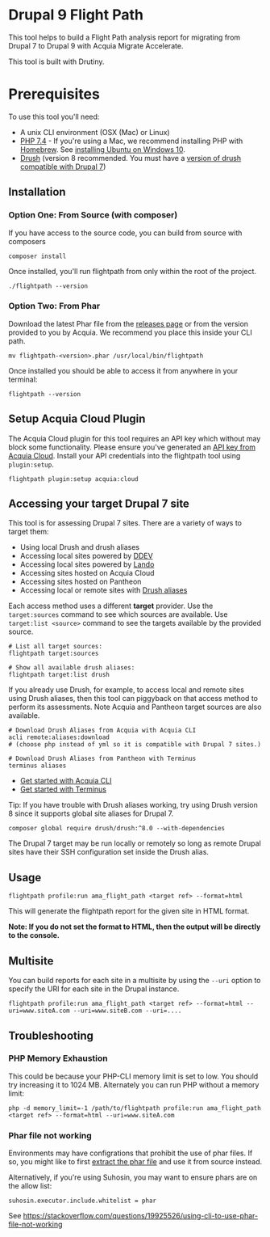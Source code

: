 # Drupal 9 Flight Path

This tool helps to build a Flight Path analysis report for migrating from
Drupal 7 to Drupal 9 with Acquia Migrate Accelerate.

This tool is built with Drutiny.

# Prerequisites

To use this tool you'll need:

-   A unix CLI environment (OSX (Mac) or Linux)
-   [PHP 7.4](https://formulae.brew.sh/formula/php@7.4) - If you're using a Mac, we recommend installing PHP with [Homebrew](https://brew.sh).
    See [installing Ubuntu on Windows 10](https://ubuntu.com/tutorials/ubuntu-on-windows).
-   [Drush](https://docs.drush.org/en/8.x/install/) (version 8 recommended. You must have a [version of drush compatible with Drupal 7](https://www.drush.org/latest/install/#drupal-compatibility))

## Installation

### Option One: From Source (with composer)

If you have access to the source code, you can build from source with composers

    composer install

Once installed, you'll run flightpath from only within the root of the project.

    ./flightpath --version

### Option Two: From Phar

Download the latest Phar file from the [releases page](https://github.com/acquia/ama-report-builder/releases)
or from the version provided to you by Acquia. We recommend you place this inside
your CLI path.

    mv flightpath-<version>.phar /usr/local/bin/flightpath

Once installed you should be able to access it from anywhere in your terminal:

    flightpath --version

## Setup Acquia Cloud Plugin

The Acquia Cloud plugin for this tool requires an API key which without
may block some functionality. Please ensure you've generated an [API key from
Acquia Cloud](https://docs.acquia.com/cloud-platform/develop/api/auth/#cloud-generate-api-token). Install your API credentials into the flightpath tool using `plugin:setup`.

    flightpath plugin:setup acquia:cloud

## Accessing your target Drupal 7 site

This tool is for assessing Drupal 7 sites. There are a variety of ways to target them:

-   Using local Drush and drush aliases
-   Accessing local sites powered by [DDEV](https://ddev.readthedocs.io/en/stable/)
-   Accessing local sites powered by [Lando](https://docs.lando.dev/)
-   Accessing sites hosted on Acquia Cloud
-   Accessing sites hosted on Pantheon
-   Accessing local or remote sites with [Drush aliases](https://www.drush.org/latest/site-aliases/)

Each access method uses a different **target** provider. Use the
`target:sources` command to see which sources are available. Use
`target:list <source>` command to see the targets available by the
provided source.

    # List all target sources:
    flightpath target:sources

    # Show all available drush aliases:
    flightpath target:list drush

If you already use Drush, for example, to access local and remote sites
using Drush aliases, then this tool can piggyback on that access method
to perform its assessments. Note Acquia and Pantheon target sources are
also available.

    # Download Drush Aliases from Acquia with Acquia CLI
    acli remote:aliases:download
    # (choose php instead of yml so it is compatible with Drupal 7 sites.)

    # Download Drush Aliases from Pantheon with Terminus
    terminus aliases

-   [Get started with Acquia CLI](https://docs.acquia.com/acquia-cli/)
-   [Get started with Terminus](https://pantheon.io/docs/terminus)

Tip: If you have trouble with Drush aliases working, try using Drush version 8 since it supports global site aliases for Drupal 7.

    composer global require drush/drush:^8.0 --with-dependencies

The Drupal 7 target may be run locally or remotely so long as remote
Drupal sites have their SSH configuration set inside the Drush alias.

## Usage

    flightpath profile:run ama_flight_path <target ref> --format=html

This will generate the flightpath report for the given site in HTML
format.

**Note: If you do not set the format to HTML, then the output will be directly to the console.**

## Multisite

You can build reports for each site in a multisite by using the `--uri` option
to specify the URI for each site in the Drupal instance.

    flightpath profile:run ama_flight_path <target ref> --format=html --uri=www.siteA.com --uri=www.siteB.com --uri=....

## Troubleshooting

### PHP Memory Exhaustion

This could be because your PHP-CLI memory limit is set to low. You should try
increasing it to 1024 MB. Alternately you can run PHP without a memory limit:

    php -d memory_limit=-1 /path/to/flightpath profile:run ama_flight_path <target ref> --format=html --uri=www.siteA.com

### Phar file not working

Environments may have configrations that prohibit the use of phar files. If so,
you might like to first [extract the phar file](https://stackoverflow.com/questions/12997385/extracting-files-from-phar-archive) and use it from source instead.

Alternatively, if you're using Suhosin, you may want to ensure phars are on the allow list:

    suhosin.executor.include.whitelist = phar

See <https://stackoverflow.com/questions/19925526/using-cli-to-use-phar-file-not-working>
